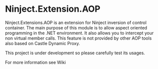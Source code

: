 Ninject.Extension.AOP
=====================

Ninject.Extensions.AOP is an extension for Ninject inversion of control container. The main purpose of this module is to allow aspect oriented programming in the .NET environment. It also allows you to intercept your non virtual member calls. This feature is not provided by other AOP tools also based on Castle Dynamic Proxy.

This project is under development so please carefully test its usages.

For more information see Wiki
